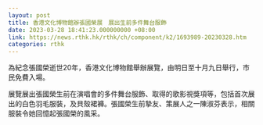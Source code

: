 ```yaml
---
layout: post
title: 香港文化博物館辦張國榮展　展出生前多件舞台服飾
date: 2023-03-28 18:41:23.000000000 +08:00
link: https://news.rthk.hk/rthk/ch/component/k2/1693989-20230328.htm
categories: rthk
---
```


為紀念張國榮逝世20年，香港文化博物館舉辦展覽，由明日至十月九日舉行，市民免費入場。

展覽展出張國榮生前在演唱會的多件舞台服飾、取得的歌影視獎項等，包括首次展出的白色羽毛服裝，及貝殼裙褲。張國榮生前摯友、策展人之一陳淑芬表示，相關服裝令她回憶起張國榮的風采。
